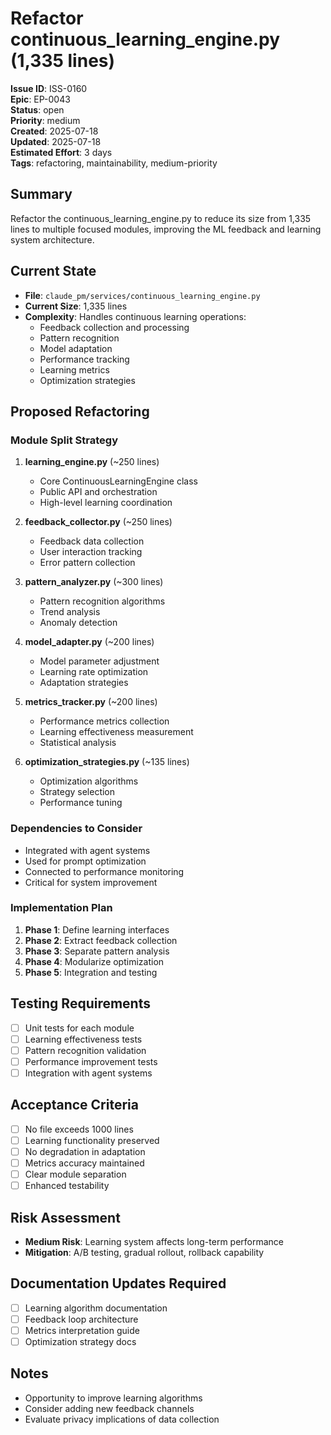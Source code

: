 # Refactor continuous_learning_engine.py (1,335 lines)

**Issue ID**: ISS-0160  
**Epic**: EP-0043  
**Status**: open  
**Priority**: medium  
**Created**: 2025-07-18  
**Updated**: 2025-07-18  
**Estimated Effort**: 3 days  
**Tags**: refactoring, maintainability, medium-priority

## Summary
Refactor the continuous_learning_engine.py to reduce its size from 1,335 lines to multiple focused modules, improving the ML feedback and learning system architecture.

## Current State
- **File**: `claude_pm/services/continuous_learning_engine.py`
- **Current Size**: 1,335 lines
- **Complexity**: Handles continuous learning operations:
  - Feedback collection and processing
  - Pattern recognition
  - Model adaptation
  - Performance tracking
  - Learning metrics
  - Optimization strategies

## Proposed Refactoring

### Module Split Strategy
1. **learning_engine.py** (~250 lines)
   - Core ContinuousLearningEngine class
   - Public API and orchestration
   - High-level learning coordination
   
2. **feedback_collector.py** (~250 lines)
   - Feedback data collection
   - User interaction tracking
   - Error pattern collection
   
3. **pattern_analyzer.py** (~300 lines)
   - Pattern recognition algorithms
   - Trend analysis
   - Anomaly detection
   
4. **model_adapter.py** (~200 lines)
   - Model parameter adjustment
   - Learning rate optimization
   - Adaptation strategies
   
5. **metrics_tracker.py** (~200 lines)
   - Performance metrics collection
   - Learning effectiveness measurement
   - Statistical analysis
   
6. **optimization_strategies.py** (~135 lines)
   - Optimization algorithms
   - Strategy selection
   - Performance tuning

### Dependencies to Consider
- Integrated with agent systems
- Used for prompt optimization
- Connected to performance monitoring
- Critical for system improvement

### Implementation Plan
1. **Phase 1**: Define learning interfaces
2. **Phase 2**: Extract feedback collection
3. **Phase 3**: Separate pattern analysis
4. **Phase 4**: Modularize optimization
5. **Phase 5**: Integration and testing

## Testing Requirements
- [ ] Unit tests for each module
- [ ] Learning effectiveness tests
- [ ] Pattern recognition validation
- [ ] Performance improvement tests
- [ ] Integration with agent systems

## Acceptance Criteria
- [ ] No file exceeds 1000 lines
- [ ] Learning functionality preserved
- [ ] No degradation in adaptation
- [ ] Metrics accuracy maintained
- [ ] Clear module separation
- [ ] Enhanced testability

## Risk Assessment
- **Medium Risk**: Learning system affects long-term performance
- **Mitigation**: A/B testing, gradual rollout, rollback capability

## Documentation Updates Required
- [ ] Learning algorithm documentation
- [ ] Feedback loop architecture
- [ ] Metrics interpretation guide
- [ ] Optimization strategy docs

## Notes
- Opportunity to improve learning algorithms
- Consider adding new feedback channels
- Evaluate privacy implications of data collection
